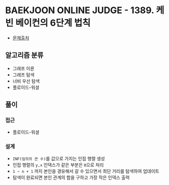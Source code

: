 # BAEKJOON ONLINE JUDGE - 1389. 케빈 베이컨의 6단계 법칙

- [문제출처](https://www.acmicpc.net/problem/1389 "1389. 케빈 베이컨의 6단계 법칙")

## 알고리즘 분류

- 그래프 이론
- 그래프 탐색
- 너비 우선 탐색
- 플로이드-워셜

## 풀이

### 접근

- 플로이드-워셜

### 설계

- `INF(임의의 큰 수)`를 값으로 가지는 인접 행렬 생성
- 인접 행렬의 `y,x` 인덱스가 같은 부분은 `0`으로 처리
- `1 ~ n + 1` 까지 본인을 경유해서 갈 수 있으면서 최단 거리를 탐색하여 업데이트
- 탐색이 완료되면 본인 관계의 합을 구하고 가장 작은 인덱스 출력